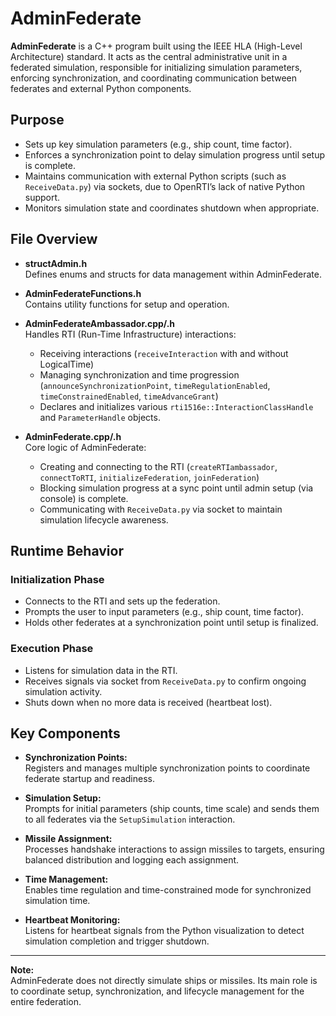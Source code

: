 # AdminFederate

**AdminFederate** is a C++ program built using the IEEE HLA (High-Level Architecture) standard. It acts as the central administrative unit in a federated simulation, responsible for initializing simulation parameters, enforcing synchronization, and coordinating communication between federates and external Python components.

## Purpose

- Sets up key simulation parameters (e.g., ship count, time factor).
- Enforces a synchronization point to delay simulation progress until setup is complete.
- Maintains communication with external Python scripts (such as `ReceiveData.py`) via sockets, due to OpenRTI’s lack of native Python support.
- Monitors simulation state and coordinates shutdown when appropriate.

## File Overview

- **structAdmin.h**  
  Defines enums and structs for data management within AdminFederate.

- **AdminFederateFunctions.h**  
  Contains utility functions for setup and operation.

- **AdminFederateAmbassador.cpp/.h**  
  Handles RTI (Run-Time Infrastructure) interactions:
  - Receiving interactions (`receiveInteraction` with and without LogicalTime)
  - Managing synchronization and time progression (`announceSynchronizationPoint`, `timeRegulationEnabled`, `timeConstrainedEnabled`, `timeAdvanceGrant`)
  - Declares and initializes various `rti1516e::InteractionClassHandle` and `ParameterHandle` objects.

- **AdminFederate.cpp/.h**  
  Core logic of AdminFederate:
  - Creating and connecting to the RTI (`createRTIambassador`, `connectToRTI`, `initializeFederation`, `joinFederation`)
  - Blocking simulation progress at a sync point until admin setup (via console) is complete.
  - Communicating with `ReceiveData.py` via socket to maintain simulation lifecycle awareness.

## Runtime Behavior

### Initialization Phase

- Connects to the RTI and sets up the federation.
- Prompts the user to input parameters (e.g., ship count, time factor).
- Holds other federates at a synchronization point until setup is finalized.

### Execution Phase

- Listens for simulation data in the RTI.
- Receives signals via socket from `ReceiveData.py` to confirm ongoing simulation activity.
- Shuts down when no more data is received (heartbeat lost).

## Key Components

- **Synchronization Points:**  
  Registers and manages multiple synchronization points to coordinate federate startup and readiness.

- **Simulation Setup:**  
  Prompts for initial parameters (ship counts, time scale) and sends them to all federates via the `SetupSimulation` interaction.

- **Missile Assignment:**  
  Processes handshake interactions to assign missiles to targets, ensuring balanced distribution and logging each assignment.

- **Time Management:**  
  Enables time regulation and time-constrained mode for synchronized simulation time.

- **Heartbeat Monitoring:**  
  Listens for heartbeat signals from the Python visualization to detect simulation completion and trigger shutdown.
---

**Note:**  
AdminFederate does not directly simulate ships or missiles. Its main role is to coordinate setup, synchronization, and lifecycle management for the entire federation.